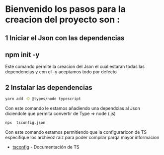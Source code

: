 # Bienvenido los pasos para la creacion del proyecto  son :

## 1 Iniciar el Json con las  dependencias 
  
  ## npm init -y
  Este comando permite la creacion del Json el cual estaran todas las dependencias y con el -y aceptamos todo por defecto 

## 2 Instalar las dependencias 
```bash
yarn add -D @types/node typescript 
```
Con este comando le estamos añadiendo una dependcias al Json diciendole que permita convertir de Type  => node (.js)
```bash
npx  tsconfig.json 
```
Con este comando estamos permitiendo  que la configuraricon de TS especifique los archivoz raiz para poder compilar parqa mayor informacion 
* [tsconfig](https://www.typescriptlang.org/docs/handbook/tsconfig-json.html) - Documentación de TS 

  
  